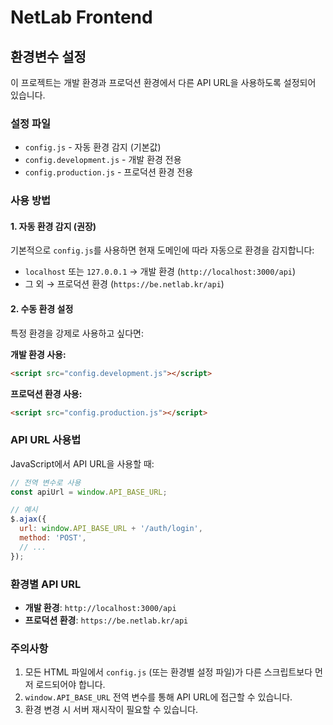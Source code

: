 # NetLab Frontend

## 환경변수 설정

이 프로젝트는 개발 환경과 프로덕션 환경에서 다른 API URL을 사용하도록 설정되어 있습니다.

### 설정 파일

- `config.js` - 자동 환경 감지 (기본값)
- `config.development.js` - 개발 환경 전용
- `config.production.js` - 프로덕션 환경 전용

### 사용 방법

#### 1. 자동 환경 감지 (권장)
기본적으로 `config.js`를 사용하면 현재 도메인에 따라 자동으로 환경을 감지합니다:
- `localhost` 또는 `127.0.0.1` → 개발 환경 (`http://localhost:3000/api`)
- 그 외 → 프로덕션 환경 (`https://be.netlab.kr/api`)

#### 2. 수동 환경 설정
특정 환경을 강제로 사용하고 싶다면:

**개발 환경 사용:**
```html
<script src="config.development.js"></script>
```

**프로덕션 환경 사용:**
```html
<script src="config.production.js"></script>
```

### API URL 사용법

JavaScript에서 API URL을 사용할 때:
```javascript
// 전역 변수로 사용
const apiUrl = window.API_BASE_URL;

// 예시
$.ajax({
  url: window.API_BASE_URL + '/auth/login',
  method: 'POST',
  // ...
});
```

### 환경별 API URL

- **개발 환경**: `http://localhost:3000/api`
- **프로덕션 환경**: `https://be.netlab.kr/api`

### 주의사항

1. 모든 HTML 파일에서 `config.js` (또는 환경별 설정 파일)가 다른 스크립트보다 먼저 로드되어야 합니다.
2. `window.API_BASE_URL` 전역 변수를 통해 API URL에 접근할 수 있습니다.
3. 환경 변경 시 서버 재시작이 필요할 수 있습니다.
